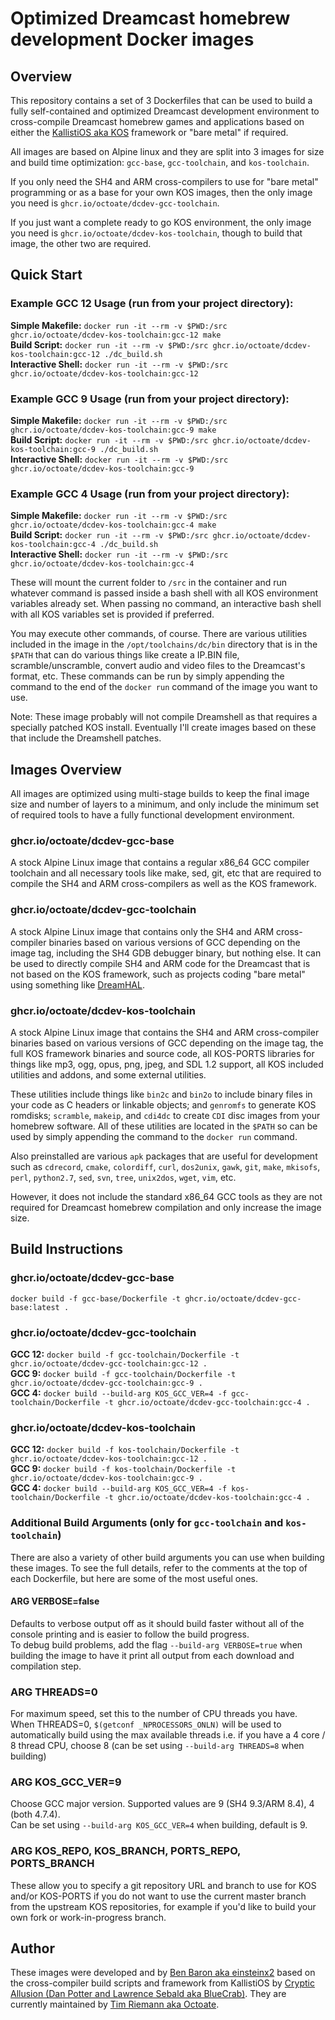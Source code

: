 # Optimized Dreamcast homebrew development Docker images

## Overview
This repository contains a set of 3 Dockerfiles that can be used to build a fully self-contained and optimized Dreamcast development environment to cross-compile Dreamcast homebrew games and applications based on either the [KallistiOS aka KOS](https://github.com/KallistiOS/KallistiOS) framework or "bare metal" if required.

All images are based on Alpine linux  and they are split into 3 images for size and build time optimization: `gcc-base`, `gcc-toolchain`, and `kos-toolchain`. 

If you only need the SH4 and ARM cross-compilers to use for "bare metal" programming or as a base for your own KOS images, then the only image you need is `ghcr.io/octoate/dcdev-gcc-toolchain`. 

If you just want a complete ready to go KOS environment, the only image you need is `ghcr.io/octoate/dcdev-kos-toolchain`, though to build that image, the other two are required.

## Quick Start

### Example GCC 12 Usage (run from your project directory):
**Simple Makefile:**   `docker run -it --rm -v $PWD:/src ghcr.io/octoate/dcdev-kos-toolchain:gcc-12 make`<br/>
**Build Script:**      `docker run -it --rm -v $PWD:/src ghcr.io/octoate/dcdev-kos-toolchain:gcc-12 ./dc_build.sh`<br/>
**Interactive Shell:** `docker run -it --rm -v $PWD:/src ghcr.io/octoate/dcdev-kos-toolchain:gcc-12`


### Example GCC 9 Usage (run from your project directory):
**Simple Makefile:**   `docker run -it --rm -v $PWD:/src ghcr.io/octoate/dcdev-kos-toolchain:gcc-9 make`<br/>
**Build Script:**      `docker run -it --rm -v $PWD:/src ghcr.io/octoate/dcdev-kos-toolchain:gcc-9 ./dc_build.sh`<br/>
**Interactive Shell:** `docker run -it --rm -v $PWD:/src ghcr.io/octoate/dcdev-kos-toolchain:gcc-9`

### Example GCC 4 Usage (run from your project directory):
**Simple Makefile:**   `docker run -it --rm -v $PWD:/src ghcr.io/octoate/dcdev-kos-toolchain:gcc-4 make`<br/>
**Build Script:**      `docker run -it --rm -v $PWD:/src ghcr.io/octoate/dcdev-kos-toolchain:gcc-4 ./dc_build.sh`<br/>
**Interactive Shell:** `docker run -it --rm -v $PWD:/src ghcr.io/octoate/dcdev-kos-toolchain:gcc-4`

These will mount the current folder to `/src` in the container and run whatever command is passed inside a bash shell with all KOS environment variables already set. When passing no command, an interactive bash shell with all KOS variables set is provided if preferred.

You may execute other commands, of course. There are various utilities included in the image in the `/opt/toolchains/dc/bin` directory that is in the `$PATH` that can do various things like create a IP.BIN file, scramble/unscramble, convert audio and video files to the Dreamcast's format, etc. These commands can be run by simply appending the command to the end of the `docker run` command of the image you want to use.

Note: These image probably will not compile Dreamshell as that requires a specially patched KOS install. Eventually I'll create images based on these that include the Dreamshell patches.

## Images Overview

All images are optimized using multi-stage builds to keep the final image size and number of layers to a minimum, and only include the minimum set of required tools to have a fully functional development environment.

### ghcr.io/octoate/dcdev-gcc-base
A stock Alpine Linux image that contains a regular x86_64 GCC compiler toolchain and all necessary tools like make, sed, git, etc that are required to compile the SH4 and ARM cross-compilers as well as the KOS framework.

### ghcr.io/octoate/dcdev-gcc-toolchain
A stock Alpine Linux image that contains only the SH4 and ARM cross-compiler binaries based on various versions of GCC depending on the image tag, including the SH4 GDB debugger binary, but nothing else. It can be used to directly compile SH4 and ARM code for the Dreamcast that is not based on the KOS framework, such as projects coding "bare metal" using something like [DreamHAL](https://github.com/sega-dreamcast/dreamhal).

### ghcr.io/octoate/dcdev-kos-toolchain
A stock Alpine Linux image that contains the SH4 and ARM cross-compiler binaries based on various versions of GCC depending on the image tag, the full KOS framework binaries and source code, all KOS-PORTS libraries for things like mp3, ogg, opus, png, jpeg, and SDL 1.2 support, all KOS included utilities and addons, and some external utilities.

These utilities include things like `bin2c` and `bin2o` to include binary files in your code as C headers or linkable objects; and `genromfs` to generate KOS romdisks; `scramble`, `makeip`, and `cdi4dc` to create `CDI` disc images from your homebrew software. All of these utilities are located in the `$PATH` so can be used by simply appending the command to the `docker run` command.

Also preinstalled are various `apk` packages that are useful for development such as `cdrecord`, `cmake`, `colordiff`, `curl`, `dos2unix`, `gawk`, `git`, `make`, `mkisofs`, `perl`, `python2.7`, `sed`, `svn`, `tree`, `unix2dos`, `wget`, `vim`, etc.

However, it does not include the standard x86_64 GCC tools as they are not required for Dreamcast homebrew compilation and only increase the image size.

## Build Instructions

### ghcr.io/octoate/dcdev-gcc-base
`docker build -f gcc-base/Dockerfile -t ghcr.io/octoate/dcdev-gcc-base:latest .`

### ghcr.io/octoate/dcdev-gcc-toolchain
**GCC 12:** `docker build -f gcc-toolchain/Dockerfile -t ghcr.io/octoate/dcdev-gcc-toolchain:gcc-12 .`<br/>
**GCC 9:** `docker build -f gcc-toolchain/Dockerfile -t ghcr.io/octoate/dcdev-gcc-toolchain:gcc-9 .`<br/>
**GCC 4:** `docker build --build-arg KOS_GCC_VER=4 -f gcc-toolchain/Dockerfile -t ghcr.io/octoate/dcdev-gcc-toolchain:gcc-4 .`

### ghcr.io/octoate/dcdev-kos-toolchain
**GCC 12:** `docker build -f kos-toolchain/Dockerfile -t ghcr.io/octoate/dcdev-kos-toolchain:gcc-12 .`<br/>
**GCC 9:** `docker build -f kos-toolchain/Dockerfile -t ghcr.io/octoate/dcdev-kos-toolchain:gcc-9 .`<br/>
**GCC 4:** `docker build --build-arg KOS_GCC_VER=4 -f kos-toolchain/Dockerfile -t ghcr.io/octoate/dcdev-kos-toolchain:gcc-4 .`

### Additional Build Arguments (only for `gcc-toolchain` and `kos-toolchain`)
There are also a variety of other build arguments you can use when building these images. To see the full details, refer to the comments at the top of each Dockerfile, but here are some of the most useful ones.

#### ARG VERBOSE=false
Defaults to verbose output off as it should build faster without all of the console printing and is easier to follow the build progress.<br/>
To debug build problems, add the flag `--build-arg VERBOSE=true` when building the image to have it print all output from each download and compilation step.

### ARG THREADS=0
For maximum speed, set this to the number of CPU threads you have.<br/>
When THREADS=0, `$(getconf _NPROCESSORS_ONLN)` will be used to automatically build using the max available threads
i.e. if you have a 4 core / 8 thread CPU, choose 8 (can be set using `--build-arg THREADS=8` when building)

### ARG KOS_GCC_VER=9
Choose GCC major version. Supported values are 9 (SH4 9.3/ARM 8.4), 4 (both 4.7.4).<br/>
Can be set using `--build-arg KOS_GCC_VER=4` when building, default is 9.

### ARG KOS\_REPO, KOS\_BRANCH, PORTS\_REPO, PORTS\_BRANCH
These allow you to specify a git repository URL and branch to use for KOS and/or KOS-PORTS if you do not want to use the current master branch from the upstream KOS repositories, for example if you'd like to build your own fork or work-in-progress branch.

## Author

These images were developed and by [Ben Baron aka einsteinx2](https://github.com/einstein2x) based on the cross-compiler build scripts and framework from KallistiOS by [Cryptic Allusion (Dan Potter and Lawrence Sebald aka BlueCrab)](http://gamedev.allusion.net/softprj/kos).
They are currently maintained by [Tim Riemann aka Octoate](https://github.com/octoate).
